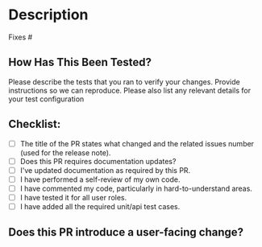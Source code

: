 <!--
Type of change: Title of the PR should clearly mention which type of PR is this, you can select any of the below mentioned types:

- docs - The PR contains Documentation ONLY changes. 
- feat - The PR contains new feature/enhancements.
- fix - The PR contains a bug fix.
- chore - Development changes related to the build system (involving scripts, configurations or tools) and package dependencies.
- test - Development changes related to tests.
- perf - Changes related to performance improvements.

Example Title: 
docs: Webhook CI documentation changes
-->

# Description
<!--
Please include a summary of the change and which issue is fixed. Please also include relevant motivation and context. List any dependencies that are required for this change.
-->

Fixes #

## How Has This Been Tested?
Please describe the tests that you ran to verify your changes. Provide instructions so we can reproduce. Please also list any relevant details for your test configuration
<!--test-cases
- [ ] Test case A
- [ ] Test case B
-->

## Checklist:

* [ ] The title of the PR states what changed and the related issues number (used for the release note).
* [ ] Does this PR requires documentation updates?
* [ ] I've updated documentation as required by this PR.
* [ ] I have performed a self-review of my own code.
* [ ] I have commented my code, particularly in hard-to-understand areas.
* [ ] I have tested it for all user roles.
* [ ] I have added all the required unit/api test cases.

## Does this PR introduce a user-facing change?
<!--
If NO, leave the release-note block blank.
If YES, a release note is required:
Enter your extended release note in the block below. If the PR requires additional manual action from users switching to the new version, include the string "action-required".

-->
```release-note

```

